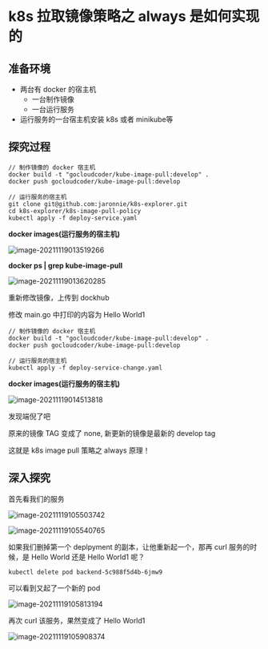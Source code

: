 # k8s 拉取镜像策略之 always 是如何实现的

## 准备环境

* 两台有 docker 的宿主机
  * 一台制作镜像
  * 一台运行服务
* 运行服务的一台宿主机安装 k8s 或者 minikube等

## 探究过程

```shell
// 制作镜像的 docker 宿主机
docker build -t "gocloudcoder/kube-image-pull:develop" .
docker push gocloudcoder/kube-image-pull:develop
```

```shell
// 运行服务的宿主机
git clone git@github.com:jaronnie/k8s-explorer.git
cd k8s-explorer/k8s-image-pull-policy
kubectl apply -f deploy-service.yaml
```

**docker images(运行服务的宿主机)**

![image-20211119013519266](https://oss.jaronnie.com/image-20211119013519266.png)

**docker ps | grep kube-image-pull**

![image-20211119013620285](https://oss.jaronnie.com/image-20211119013620285.png)

重新修改镜像，上传到 dockhub

修改 main.go 中打印的内容为 Hello World1

```shell
// 制作镜像的 docker 宿主机
docker build -t "gocloudcoder/kube-image-pull:develop" .
docker push gocloudcoder/kube-image-pull:develop
```

```shell
// 运行服务的宿主机
kubectl apply -f deploy-service-change.yaml
```

**docker images(运行服务的宿主机)**

![image-20211119014513818](https://oss.jaronnie.com/image-20211119014513818.png)

发现端倪了吧

原来的镜像 TAG 变成了 none, 新更新的镜像是最新的 develop tag

这就是 k8s image pull 策略之 always 原理！

## 深入探究

首先看我们的服务

![image-20211119105503742](https://oss.jaronnie.com/image-20211119105503742.png)

![image-20211119105540765](https://oss.jaronnie.com/image-20211119105540765.png)

如果我们删掉第一个 deplpyment 的副本，让他重新起一个，那再 curl 服务的时候，是 Hello World 还是 Hello World1 呢？

```shell
kubectl delete pod backend-5c988f5d4b-6jmw9
```

可以看到又起了一个新的 pod

![image-20211119105813194](https://oss.jaronnie.com/image-20211119105813194.png)

再次 curl 该服务，果然变成了 Hello World1

![image-20211119105908374](https://oss.jaronnie.com/image-20211119105908374.png)

